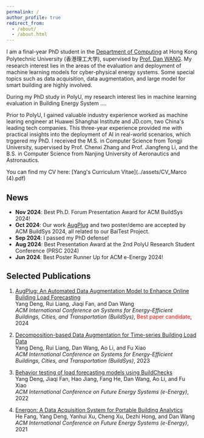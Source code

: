 ```yaml
---
permalink: /
author_profile: true
redirect_from: 
  - /about/
  - /about.html
---
```





I am a final-year PhD student in the [Department of Computing](https://www.polyu.edu.hk/comp/) at Hong Kong Polytechnic University (香港理工大学), supervised by [Prof. Dan WANG](https://www4.comp.polyu.edu.hk/~csdwang/).
My research interest lies in the areas of the evaluation and deployment of machine learning models for cyber-physical energy systems. Some special topics such as data acquisition, data augmentation, and large model for smart building are highly involved.

During my PhD study in PolyU, my research interest lies in machine learning evaluation in Building Energy System ....

Prior to PolyU, I gained valuable industry experience worked as machine learing engineer at Huawei Shanghai Institute and JD.com, two China's leading tech companies. This three-year experience provided me with practical insights into the deployment of AI in real-world scenarios, which trggered my PhD.
I received the M.S. in Computer Science from Tongji University, supervised by Prof. Chenxi Zhang and Prof. Jiangfeng Li, and the B.S. in Computer Science from Nanjing University of Aeronautics and Astronautics.


You can find my CV here: [Yang's Curriculum Vitae](../assets/CV_Marco (4).pdf)



News
-------
- **Nov 2024**: Best Ph.D. Forum Presentation Award for ACM BuildSys 2024!
- **Oct 2024**: Our work [AugPlug](https://dl.acm.org/doi/pdf/10.1145/3671127.3698190) and two poster/demo are accepted by ACM BuildSys 2024, all related to our BaiTest Project.
- **Sep 2024**: I passed my PhD defense!
- **Aug 2024**: Best Presentation Award at the 2nd PolyU Research Student Conference (PRSC 2024)
- **Jun 2024**: Best Poster Runner Up for ACM e-Energy 2024!



 <!-- <span style="color: gray;">(titled: Improving Cyber-Physical Building Energy System via Large-Scale Machine Learning Evaluation)</span> -->





Selected Publications
-------
1. [AugPlug: An Automated Data Augmentation Model to Enhance Online Building Load Forecasting](https://dl.acm.org/doi/pdf/10.1145/3671127.3698190) <br>
   Yang Deng, Rui Liang, Jiaqi Fan, and Dan Wang <br>
   *ACM International Conference on Systems for Energy-Efficient Buildings, Cities, and Transportation (BuildSys)*, <span style="color: red;">Best paper candidate</span>, 2024
   
2. [Decomposition-based Data Augmentation for Time-series Building Load Data](https://dl.acm.org/doi/10.1145/3600100.3623727) <br>
   Yang Deng, Rui Liang, Dan Wang, Ao Li, and Fu Xiao <br>
   *ACM International Conference on Systems for Energy-Efficient Buildings, Cities, and Transportation (BuildSys)*, 2023
   
3. [Behavior testing of load forecasting models using BuildChecks](https://dl.acm.org/doi/abs/10.1145/3538637.3538841) <br>
   Yang Deng, Jiaqi Fan, Hao Jiang, Fang He, Dan Wang, Ao Li, and Fu Xiao <br>
   *ACM International Conference on Future Energy Systems (e-Energy)*, 2022

4. [Energon: A Data Acquisition System for Portable Building Analytics](https://dl.acm.org/doi/abs/10.1145/3447555.3464850) <br>
   He Fang, Yang Deng, Yanhui Xu, Cheng Xu, Dezhi Hong, and Dan Wang <br>
   *ACM International Conference on Future Energy Systems (e-Energy)*, 2021


